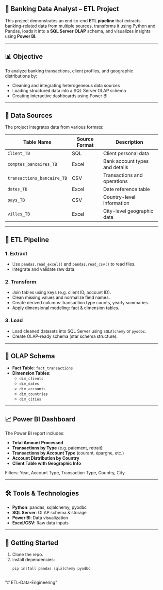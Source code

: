 ## 🏦 Banking Data Analyst – ETL Project

This project demonstrates an end-to-end **ETL pipeline** that extracts banking-related data from multiple sources, transforms it using Python and Pandas, loads it into a **SQL Server OLAP** schema, and visualizes insights using **Power BI**.

---

## 📊 Objective

To analyze banking transactions, client profiles, and geographic distributions by:
- Cleaning and integrating heterogeneous data sources
- Loading structured data into a SQL Server OLAP schema
- Creating interactive dashboards using Power BI

---

## 📁 Data Sources

The project integrates data from various formats:

| Table Name                 | Source Format | Description                         |
|---------------------------|---------------|-------------------------------------|
| `Client_TB`               | SQL        | Client personal data                |
| `comptes_bancaires_TB`   | Excel         | Bank account types and details      |
| `transactions_bancaire_TB` | CSV    | Transactions and operations         |
| `dates_TB`                | Excel         | Date reference table                |
| `pays_TB`                 | CSV           | Country-level information           |
| `villes_TB`               | Excel         | City-level geographic data          |

---

## 🔄 ETL Pipeline

### 1. **Extract**
- Use `pandas.read_excel()` and `pandas.read_csv()` to read files.
- Integrate and validate raw data.

### 2. **Transform**
- Join tables using keys (e.g. client ID, account ID).
- Clean missing values and normalize field names.
- Create derived columns: transaction type counts, yearly summaries.
- Apply dimensional modeling: fact & dimension tables.

### 3. **Load**
- Load cleaned datasets into SQL Server using `SQLAlchemy` or `pyodbc`.
- Create OLAP-ready schema (star schema structure).

---

## 🧠 OLAP Schema 

- **Fact Table**: `fact_transactions`
- **Dimension Tables**: 
  - `dim_clients`
  - `dim_dates`
  - `dim_accounts`
  - `dim_countries`
  - `dim_cities`

---

## 📈 Power BI Dashboard

The Power BI report includes:
- **Total Amount Processed** 
- **Transactions by Type** (e.g. paiement, retrait)
- **Transactions by Account Type** (courant, épargne, etc.)
- **Account Distribution by Country**
- **Client Table with Geographic Info**

Filters: Year, Account Type, Transaction Type, Country, City

---

## 🛠 Tools & Technologies

- **Python**: pandas, sqlalchemy, pyodbc
- **SQL Server**: OLAP schema & storage
- **Power BI**: Data visualization
- **Excel/CSV**: Raw data inputs

---

## 🚀 Getting Started

1. Clone the repo.
2. Install dependencies:
   ```bash
   pip install pandas sqlalchemy pyodbc
 
"# ETL-Data-Engineering" 
